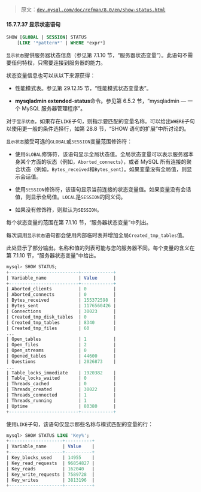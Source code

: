 > 原文：[`dev.mysql.com/doc/refman/8.0/en/show-status.html`](https://dev.mysql.com/doc/refman/8.0/en/show-status.html)

#### 15.7.7.37 显示状态语句

```sql
SHOW [GLOBAL | SESSION] STATUS
    [LIKE '*pattern*' | WHERE *expr*]
```

`显示状态`提供服务器状态信息（参见第 7.1.10 节，“服务器状态变量”）。此语句不需要任何特权，只需要连接到服务器的能力。

状态变量信息也可以从以下来源获得：

+   性能模式表。参见第 29.12.15 节，“性能模式状态变量表”。

+   **mysqladmin extended-status**命令。参见第 6.5.2 节，“mysqladmin — 一个 MySQL 服务器管理程序”。

对于`显示状态`，如果存在`LIKE`子句，则指示要匹配的变量名称。可以给出`WHERE`子句以使用更一般的条件选择行，如第 28.8 节，“SHOW 语句的扩展”中所讨论的。

`显示状态`接受可选的`GLOBAL`或`SESSION`变量范围修饰符：

+   使用`GLOBAL`修饰符，该语句显示全局状态值。全局状态变量可以表示服务器本身某个方面的状态（例如，`Aborted_connects`），或者 MySQL 所有连接的聚合状态（例如，`Bytes_received`和`Bytes_sent`）。如果变量没有全局值，则显示会话值。

+   使用`SESSION`修饰符，该语句显示当前连接的状态变量值。如果变量没有会话值，则显示全局值。`LOCAL`是`SESSION`的同义词。

+   如果没有修饰符，则默认为`SESSION`。

每个状态变量的范围在第 7.1.10 节，“服务器状态变量”中列出。

每次调用`显示状态`语句都会使用内部临时表并增加全局`Created_tmp_tables`值。

此处显示了部分输出。名称和值的列表可能与您的服务器不同。每个变量的含义在第 7.1.10 节，“服务器状态变量”中给出。

```sql
mysql> SHOW STATUS;
+--------------------------+------------+
| Variable_name            | Value      |
+--------------------------+------------+
| Aborted_clients          | 0          |
| Aborted_connects         | 0          |
| Bytes_received           | 155372598  |
| Bytes_sent               | 1176560426 |
| Connections              | 30023      |
| Created_tmp_disk_tables  | 0          |
| Created_tmp_tables       | 8340       |
| Created_tmp_files        | 60         |
...
| Open_tables              | 1          |
| Open_files               | 2          |
| Open_streams             | 0          |
| Opened_tables            | 44600      |
| Questions                | 2026873    |
...
| Table_locks_immediate    | 1920382    |
| Table_locks_waited       | 0          |
| Threads_cached           | 0          |
| Threads_created          | 30022      |
| Threads_connected        | 1          |
| Threads_running          | 1          |
| Uptime                   | 80380      |
+--------------------------+------------+
```

使用`LIKE`子句，该语句仅显示那些名称与模式匹配的变量的行：

```sql
mysql> SHOW STATUS LIKE 'Key%';
+--------------------+----------+
| Variable_name      | Value    |
+--------------------+----------+
| Key_blocks_used    | 14955    |
| Key_read_requests  | 96854827 |
| Key_reads          | 162040   |
| Key_write_requests | 7589728  |
| Key_writes         | 3813196  |
+--------------------+----------+
```
